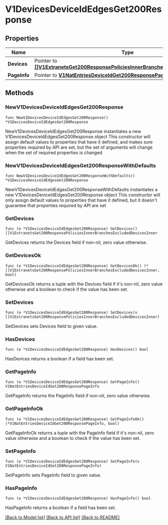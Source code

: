 # V1DevicesDeviceIdEdgesGet200Response

## Properties

Name | Type | Description | Notes
------------ | ------------- | ------------- | -------------
**Devices** | Pointer to [**[]V1ExtranetsGet200ResponsePoliciesInnerBranchesExcludedDevicesInner**](V1ExtranetsGet200ResponsePoliciesInnerBranchesExcludedDevicesInner.md) |  | [optional] 
**PageInfo** | Pointer to [**V1NatEntriesDeviceIdGet200ResponsePageInfo**](V1NatEntriesDeviceIdGet200ResponsePageInfo.md) |  | [optional] 

## Methods

### NewV1DevicesDeviceIdEdgesGet200Response

`func NewV1DevicesDeviceIdEdgesGet200Response() *V1DevicesDeviceIdEdgesGet200Response`

NewV1DevicesDeviceIdEdgesGet200Response instantiates a new V1DevicesDeviceIdEdgesGet200Response object
This constructor will assign default values to properties that have it defined,
and makes sure properties required by API are set, but the set of arguments
will change when the set of required properties is changed

### NewV1DevicesDeviceIdEdgesGet200ResponseWithDefaults

`func NewV1DevicesDeviceIdEdgesGet200ResponseWithDefaults() *V1DevicesDeviceIdEdgesGet200Response`

NewV1DevicesDeviceIdEdgesGet200ResponseWithDefaults instantiates a new V1DevicesDeviceIdEdgesGet200Response object
This constructor will only assign default values to properties that have it defined,
but it doesn't guarantee that properties required by API are set

### GetDevices

`func (o *V1DevicesDeviceIdEdgesGet200Response) GetDevices() []V1ExtranetsGet200ResponsePoliciesInnerBranchesExcludedDevicesInner`

GetDevices returns the Devices field if non-nil, zero value otherwise.

### GetDevicesOk

`func (o *V1DevicesDeviceIdEdgesGet200Response) GetDevicesOk() (*[]V1ExtranetsGet200ResponsePoliciesInnerBranchesExcludedDevicesInner, bool)`

GetDevicesOk returns a tuple with the Devices field if it's non-nil, zero value otherwise
and a boolean to check if the value has been set.

### SetDevices

`func (o *V1DevicesDeviceIdEdgesGet200Response) SetDevices(v []V1ExtranetsGet200ResponsePoliciesInnerBranchesExcludedDevicesInner)`

SetDevices sets Devices field to given value.

### HasDevices

`func (o *V1DevicesDeviceIdEdgesGet200Response) HasDevices() bool`

HasDevices returns a boolean if a field has been set.

### GetPageInfo

`func (o *V1DevicesDeviceIdEdgesGet200Response) GetPageInfo() V1NatEntriesDeviceIdGet200ResponsePageInfo`

GetPageInfo returns the PageInfo field if non-nil, zero value otherwise.

### GetPageInfoOk

`func (o *V1DevicesDeviceIdEdgesGet200Response) GetPageInfoOk() (*V1NatEntriesDeviceIdGet200ResponsePageInfo, bool)`

GetPageInfoOk returns a tuple with the PageInfo field if it's non-nil, zero value otherwise
and a boolean to check if the value has been set.

### SetPageInfo

`func (o *V1DevicesDeviceIdEdgesGet200Response) SetPageInfo(v V1NatEntriesDeviceIdGet200ResponsePageInfo)`

SetPageInfo sets PageInfo field to given value.

### HasPageInfo

`func (o *V1DevicesDeviceIdEdgesGet200Response) HasPageInfo() bool`

HasPageInfo returns a boolean if a field has been set.


[[Back to Model list]](../README.md#documentation-for-models) [[Back to API list]](../README.md#documentation-for-api-endpoints) [[Back to README]](../README.md)


